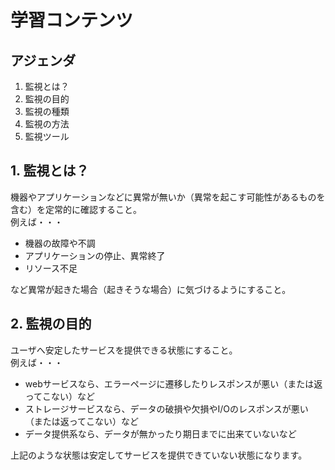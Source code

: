# 学習コンテンツ
## アジェンダ
1. 監視とは？
2. 監視の目的
3. 監視の種類
4. 監視の方法
5. 監視ツール
## 1. 監視とは？
機器やアプリケーションなどに異常が無いか（異常を起こす可能性があるものを含む）を定常的に確認すること。  
例えば・・・
 - 機器の故障や不調
 - アプリケーションの停止、異常終了
 - リソース不足
 
 など異常が起きた場合（起きそうな場合）に気づけるようにすること。

## 2. 監視の目的
ユーザへ安定したサービスを提供できる状態にすること。  
例えば・・・
 - webサービスなら、エラーページに遷移したりレスポンスが悪い（または返ってこない）など
 - ストレージサービスなら、データの破損や欠損やI/Oのレスポンスが悪い（または返ってこない）など
 - データ提供系なら、データが無かったり期日までに出来ていないなど

 上記のような状態は安定してサービスを提供できていない状態になります。
